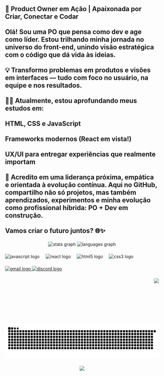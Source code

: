 <h2 align="left">🚀 Product Owner em Ação | Apaixonada por Criar, Conectar e Codar<br><br>Olá! Sou uma PO que pensa como dev e age como líder. Estou trilhando minha jornada no universo do front-end, unindo visão estratégica com o código que dá vida às ideias.<br><br>💡 Transformo problemas em produtos e visões em interfaces — tudo com foco no usuário, na equipe e nos resultados.<br><br>👩‍💻 Atualmente, estou aprofundando meus estudos em:<br><br>HTML, CSS e JavaScript<br><br>Frameworks modernos (React em vista!)<br><br>UX/UI para entregar experiências que realmente importam<br><br>🤝 Acredito em uma liderança próxima, empática e orientada à evolução contínua. Aqui no GitHub, compartilho não só projetos, mas também aprendizados, experimentos e minha evolução como profissional híbrida: PO + Dev em construção.<br><br>Vamos criar o futuro juntos? 🌐✨</h2>

###

<div align="center">
  <img src="https://github-readme-stats.vercel.app/api?username=Steffany-cyber&hide_title=false&hide_rank=false&show_icons=true&include_all_commits=true&count_private=true&disable_animations=false&theme=dracula&locale=en&hide_border=false" height="150" alt="stats graph"  />
  <img src="https://github-readme-stats.vercel.app/api/top-langs?username=Steffany-cyber&locale=en&hide_title=false&layout=compact&card_width=320&langs_count=5&theme=dracula&hide_border=false" height="150" alt="languages graph"  />
</div>

###

<div align="left">
  <img src="https://cdn.jsdelivr.net/gh/devicons/devicon/icons/javascript/javascript-original.svg" height="30" alt="javascript logo"  />
  <img width="12" />
  <img src="https://cdn.jsdelivr.net/gh/devicons/devicon/icons/react/react-original.svg" height="30" alt="react logo"  />
  <img width="12" />
  <img src="https://cdn.jsdelivr.net/gh/devicons/devicon/icons/html5/html5-original.svg" height="30" alt="html5 logo"  />
  <img width="12" />
  <img src="https://cdn.jsdelivr.net/gh/devicons/devicon/icons/css3/css3-original.svg" height="30" alt="css3 logo"  />
</div>

###

<div align="left">
  <a href="steffany.liliancute@gmail.com" target="_blank">
    <img src="https://img.shields.io/static/v1?message=Gmail&logo=gmail&label=&color=D14836&logoColor=white&labelColor=&style=for-the-badge" height="35" alt="gmail logo"  />
  </a>
  <a href="Discordapp.com/users/1094343193136484422" target="_blank">
    <img src="https://img.shields.io/static/v1?message=Discord&logo=discord&label=&color=7289DA&logoColor=white&labelColor=&style=for-the-badge" height="35" alt="discord logo"  />
  </a>
</div>

###

<img align="right" height="150" src="https://media1.giphy.com/media/v1.Y2lkPTc5MGI3NjExbWxqZXRzbjF1djFkYnF6bmQ5M2V0N2Y3dzQ2a2s2dzJnZ25za2F1cSZlcD12MV9pbnRlcm5hbF9naWZfYnlfaWQmY3Q9Zw/begSgSG5lCl8bxkBiv/giphy.gif"  />

###

<div align="left">
</div>

###

<br clear="both">

<img src="https://raw.githubusercontent.com/Steffany-cyber/Steffany-cyber/output/snake.svg" alt="Snake animation" />

###

<div align="center">
  <img src="https://count.getloli.com/@:Steffany-cyber?theme=booru-mof&padding=7&scale=1&align=top&pixelated=1&darkmode=auto"  />
</div>

###
